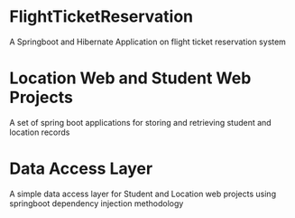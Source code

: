 # FlightTicketReservation
A Springboot and Hibernate Application on flight ticket reservation system

# Location Web and Student Web Projects
A set of spring boot applications for storing and retrieving student and location records

# Data Access Layer
A simple data access layer for Student and Location web projects using springboot dependency injection methodology
